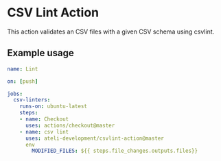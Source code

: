 # CSV Lint Action

This action validates an CSV files with a given CSV schema using csvlint.


## Example usage

```yml
name: Lint

on: [push]

jobs:
  csv-linters:
    runs-on: ubuntu-latest
    steps:
    - name: Checkout
      uses: actions/checkout@master
    - name: csv lint
      uses: ateli-development/csvlint-action@master
      env
        MODIFIED_FILES: ${{ steps.file_changes.outputs.files}}
```
